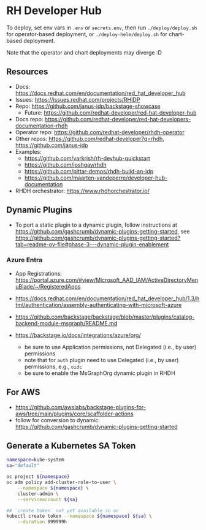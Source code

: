 # RH Developer Hub

To deploy, set env vars in `.env` or `secrets.env`, then run
`./deploy/deploy.sh` for operator-based deployment, or `./deploy-helm/deploy.sh`
for chart-based deployment.

Note that the operator and chart deployments may diverge :D

## Resources

- Docs: <https://docs.redhat.com/en/documentation/red_hat_developer_hub>
- Issues: <https://issues.redhat.com/projects/RHIDP>
- Repo: <https://github.com/janus-idp/backstage-showcase>
    - Future: <https://github.com/redhat-developer/red-hat-developer-hub>
- Docs repo: <https://github.com/redhat-developer/red-hat-developers-documentation-rhdh>
- Operator repo: <https://github.com/redhat-developer/rhdh-operator>
- Other repos: <https://github.com/redhat-developer?q=rhdh>, <https://github.com/janus-idp>
- Examples:
    - <https://github.com/varkrish/rh-devhub-quickstart>
    - <https://github.com/joshgav/rhdh>
    - <https://github.com/pittar-demos/rhdh-build-an-idp>
    - <https://github.com/maarten-vandeperre/developer-hub-documentation>
- RHDH orchestrator: <https://www.rhdhorchestrator.io/>

## Dynamic Plugins
- To port a static plugin to a dynamic plugin, follow instructions at <https://github.com/gashcrumb/dynamic-plugins-getting-started>, see <https://github.com/gashcrumb/dynamic-plugins-getting-started?tab=readme-ov-file#phase-3---dynamic-plugin-enablement>

### Azure Entra

- App Registrations: <https://portal.azure.com/#view/Microsoft_AAD_IAM/ActiveDirectoryMenuBlade/~/RegisteredApps>

- https://docs.redhat.com/en/documentation/red_hat_developer_hub/1.3/html/authentication/assembly-authenticating-with-microsoft-azure
- https://github.com/backstage/backstage/blob/master/plugins/catalog-backend-module-msgraph/README.md
- https://backstage.io/docs/integrations/azure/org/
    - be sure to use Application permissions, not Delegated (i.e., by user) permissions
    - note that for `auth` plugin need to use Delegated (i.e., by user) permissions, e.g., `oidc`
    - be sure to enable the MsGraphOrg dynamic plugin in RHDH

## For AWS
- https://github.com/awslabs/backstage-plugins-for-aws/tree/main/plugins/core/scaffolder-actions
- follow for conversion to dynamic: https://github.com/gashcrumb/dynamic-plugins-getting-started

## Generate a Kubernetes SA Token

```bash
namespace=kube-system
sa="default"

oc project ${namespace}
oc adm policy add-cluster-role-to-user \
    --namespace ${namespace} \
    cluster-admin \
    --serviceaccount ${sa}

## `create token` not yet available in oc
kubectl create token --namespace ${namespace} ${sa} \
    --duration 999999h
```
